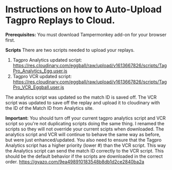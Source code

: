 # Instructions on how to Auto-Upload Tagpro Replays to Cloud.

**Prerequisites:**
You must download Tampermonkey add-on for your browser first.


**Scripts**
There are two scripts needed to upload your replays.

1. Tagpro Analytics updated script: https://res.cloudinary.com/eggball/raw/upload/v1613667826/scripts/TagPro_Analytics_Egg.user.js
2. Tagpro VCR updated script: https://res.cloudinary.com/eggball/raw/upload/v1613667826/scripts/TagPro_VCR_Eggball.user.js

The analytics script was updated so the match ID is saved off. The VCR script was updated to save off the replay and upload it to cloudinary with the ID of the Match ID from Analytics site.

**Important:** You should turn off your current tagpro analytics script and VCR script so you're not duplicating scripts doing the same thing. I renamed the scripts so they will not override your current scipts when downloaded. The analytics script and VCR will continue to behave the same way as before, but were just enhanced/updated. You also need to ensure that the Tagpro Analytics script has a higher priority (lower #) than the VCR script. This way the Analytics script can send the match ID correctly to the VCR script. This should be the default behavior if the scripts are downloaded in the correct order.
https://gyazo.com/9ea498910183548b8db1d2ce2840ba2a
